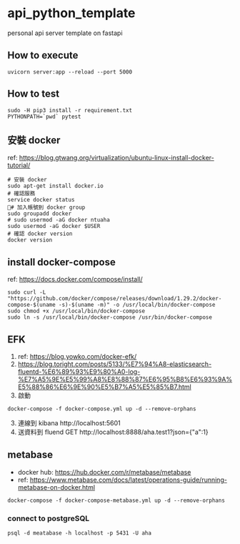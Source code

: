 # api_python_template

personal api server template on fastapi

## How to execute

```shell
uvicorn server:app --reload --port 5000
```

## How to test

```shell
sudo -H pip3 install -r requirement.txt 
PYTHONPATH=`pwd` pytest
```


## 安裝 docker

ref: https://blog.gtwang.org/virtualization/ubuntu-linux-install-docker-tutorial/

```shell
# 安裝 docker 
sudo apt-get install docker.io
# 確認服務
service docker status
# 加入帳號到 docker group
sudo groupadd docker
# sudo usermod -aG docker ntuaha
sudo usermod -aG docker $USER
# 確認 docker version
docker version
```

## install docker-compose

ref: https://docs.docker.com/compose/install/

```shell
sudo curl -L "https://github.com/docker/compose/releases/download/1.29.2/docker-compose-$(uname -s)-$(uname -m)" -o /usr/local/bin/docker-compose
sudo chmod +x /usr/local/bin/docker-compose
sudo ln -s /usr/local/bin/docker-compose /usr/bin/docker-compose
```

## EFK

1. ref: https://blog.yowko.com/docker-efk/
2. https://blog.toright.com/posts/5133/%E7%94%A8-elasticsearch-fluentd-%E6%89%93%E9%80%A0-log-%E7%A5%9E%E5%99%A8%E8%88%87%E6%95%B8%E6%93%9A%E5%88%86%E6%9E%90%E5%B7%A5%E5%85%B7.html
2. 啟動

```shell
docker-compose -f docker-compose.yml up -d --remove-orphans
```

3. 連線到 kibana http://localhost:5601
4. 送資料到 fluend GET http://localhost:8888/aha.test1?json={"a":1}


## metabase

- docker hub: https://hub.docker.com/r/metabase/metabase
- ref: https://www.metabase.com/docs/latest/operations-guide/running-metabase-on-docker.html

```shell
docker-compose -f docker-compose-metabase.yml up -d --remove-orphans
```

### connect to postgreSQL

```shell
psql -d meatabase -h localhost -p 5431 -U aha
```